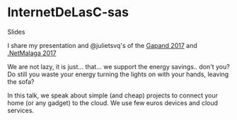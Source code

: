 # InternetDeLasC-sas
Slides

I share my presentation and @julietsvq's of the [Gapand 2017](https://gapand.com/) and [.NetMalaga 2017](http://dotnetmalaga.es/2017/)

We are not lazy, it is just... that... we support the energy savings.. don't you?
Do still you waste your energy turning the lights on with your hands, leaving the sofa? 

In this talk, we speak about simple (and cheap) projects to connect your home (or any gadget) to the cloud. 
We use few euros devices and cloud services.


